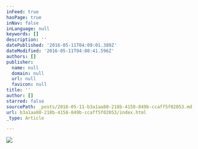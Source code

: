 ```yaml
---
inFeed: true
hasPage: true
inNav: false
inLanguage: null
keywords: []
description: ''
datePublished: '2016-05-11T04:09:01.389Z'
dateModified: '2016-05-11T04:08:41.596Z'
authors: []
publisher:
  name: null
  domain: null
  url: null
  favicon: null
title: ''
author: []
starred: false
sourcePath: _posts/2016-05-11-b3a1aa80-218b-4158-849b-ccaff5f02053.md
url: b3a1aa80-218b-4158-849b-ccaff5f02053/index.html
_type: Article

---
```

![](https://the-grid-user-content.s3-us-west-2.amazonaws.com/85246ca3-992a-456b-8777-cb54e3ff73d5.jpg)